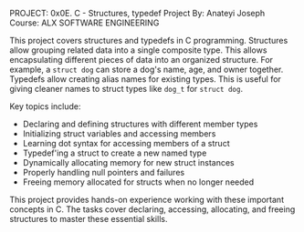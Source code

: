 PROJECT: 0x0E. C - Structures, typedef
Project By: Anateyi Joseph  
Course: ALX SOFTWARE ENGINEERING

This project covers structures and typedefs in C programming. Structures allow grouping related data into a single composite type. This allows encapsulating different pieces of data into an organized structure. For example, a `struct dog` can store a dog's name, age, and owner together. Typedefs allow creating alias names for existing types. This is useful for giving cleaner names to struct types like `dog_t` for `struct dog`. 

Key topics include:

- Declaring and defining structures with different member types
- Initializing struct variables and accessing members 
- Learning dot syntax for accessing members of a struct
- Typedef'ing a struct to create a new named type
- Dynamically allocating memory for new struct instances
- Properly handling null pointers and failures
- Freeing memory allocated for structs when no longer needed

This project provides hands-on experience working with these important concepts in C. The tasks cover declaring, accessing, allocating, and freeing structures to master these essential skills.


